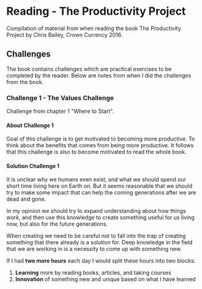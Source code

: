 # Reading - The Productivity Project

Compilation of material from when reading the book The Productivity Project by Chris Bailey, Crown Currency 2016.

## Challenges

The book contains challenges which are practical exercises to be completed by the reader. Below are notes from when I did the challenges from the book.

### Challenge 1 - The Values Challenge

Challenge from chapter 1 "Where to Start".

#### About Challenge 1

Goal of this challenge is to get motivated to becoming more productive. To think about the benefits that comes from being more productive. It follows that this challenge is also to become motivated to read the whole book.

#### Solution Challenge 1

It is unclear why we humans even exist, and what we should spend our short time living here on Earth on. But it seems reasonable that we should try to make some impact that can help the coming generations after we are dead and gone.

In my opinion we should try to expand understanding about how things work, and then use this knowledge to create something useful for us living now, but also for the future generations.

When creating we need to be careful not to fall into the trap of creating something that there already is a solution for. Deep knowledge in the field that we are working in is a necessity to come up with something new.

If I had **two more hours** each day I would split these hours into two blocks:

1. **Learning** more by reading books, articles, and taking courses
2. **Innovation** of something new and unique based on what I have learned
